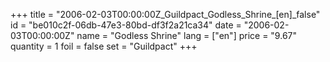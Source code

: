 +++
title = "2006-02-03T00:00:00Z_Guildpact_Godless_Shrine_[en]_false"
id = "be010c2f-06db-47e3-80bd-df3f2a21ca34"
date = "2006-02-03T00:00:00Z"
name = "Godless Shrine"
lang = ["en"]
price = "9.67"
quantity = 1
foil = false
set = "Guildpact"
+++
